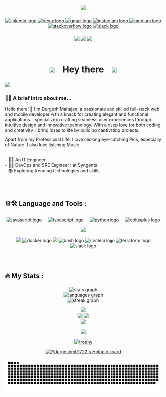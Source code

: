 <div align="center">
<!--   <img height="150" src="https://camo.githubusercontent.com/62da68eb62b1e5f175f7d1f0191dd89a653d7908feb22d37d4a0ab07365d6791/68747470733a2f2f6d656469612e67697068792e636f6d2f6d656469612f4d3967624264396e6244724f5475314d71782f67697068792e676966"  /> -->
<img height="400" src="https://raw.githubusercontent.com/hasibul-hasan-shuvo/hasibul-hasan-shuvo/main/images/coding-boy.gif"  />
<!--   <img height="300" src="https://camo.githubusercontent.com/7de37139d0b4c1ce40865e799b446c0e963a3dd8fb68d239707237c40604fa3d/68747470733a2f2f63646e2e6472696262626c652e636f6d2f75736572732f3733303730332f73637265656e73686f74732f363538313234332f6176656e746f2e676966"  /> -->
</div>

###

<div align="center">
  <a href="https://www.linkedin.com/in/durgesh-mahajan-99bab0212" target="_blank">
    <img src="https://img.shields.io/static/v1?message=LinkedIn&logo=linkedin&label=&color=0077B5&logoColor=white&labelColor=&style=for-the-badge" height="25" alt="linkedin logo"  />
  </a>
  <a href="https://dev.to/durgeshm01722" target="_blank">
    <img src="https://img.shields.io/static/v1?message=dev.to&logo=dev.to&label=&color=0A0A0A&logoColor=white&labelColor=&style=for-the-badge" height="25" alt="devto logo"  />
  </a>
  <a href="mailto:durgeshmahajan1722@gmail.com" target="_blank">
    <img src="https://img.shields.io/static/v1?message=Gmail&logo=gmail&label=durgeshmahajan1722@gmail.com&color=D14836&logoColor=white&labelColor=&style=for-the-badge" height="25" alt="gmail logo"  />
  </a>
  <a href="https://www.instagram.com/durgeshm01722" target="_blank">
    <img src="https://img.shields.io/static/v1?message=Instagram&logo=instagram&label=&color=E4405F&logoColor=white&labelColor=&style=for-the-badge" height="25" alt="instagram logo"  />
  </a>
  <a href="https://medium.com/@durgeshm01722" target="_blank">
    <img src="https://img.shields.io/static/v1?message=Medium&logo=medium&label=&color=12100E&logoColor=white&labelColor=&style=for-the-badge" height="25" alt="medium logo"  />
  </a> </br>
  <a href="https://stackoverflow.com/users/16060342/durgesh-mahajan" target="_blank">
    <img src="https://img.shields.io/static/v1?message=Stackoverflow&logo=stackoverflow&label=&color=FE7A16&logoColor=white&labelColor=&style=for-the-badge" height="25" alt="stackoverflow logo"  />
  </a>
  <a href="https://slack-xy57644.slack.com/team/U04TJB3N9H8" target="_blank">
    <img src="https://img.shields.io/static/v1?message=Slack&logo=slack&label=&color=4A154B&logoColor=white&labelColor=&style=for-the-badge" height="25" alt="slack logo"  />
  </a>
</div>

###

<div align="center">
  <img src="https://custom-icon-badges.herokuapp.com/github/followers/durgeshm01722?logo=github&style=social">
  <img src="https://custom-icon-badges.herokuapp.com/github/stars/durgeshm01722?logo=star&style=social&logoColor=black">
  <img src="https://komarev.com/ghpvc/?username=durgeshm01722">
</div>

<br />
<br />

###
 
<div align="center">

# <img src="https://user-images.githubusercontent.com/74038190/213844263-a8897a51-32f4-4b3b-b5c2-e1528b89f6f3.png" width=50 style="margin-right: 20px"/> Hey there <img src="https://user-images.githubusercontent.com/74038190/213844263-a8897a51-32f4-4b3b-b5c2-e1528b89f6f3.png" width=50 style="margin-left: 20px"/>
</div>

###
<img src="https://raw.githubusercontent.com/MartinHeinz/MartinHeinz/master/wave.gif" height="30px">

### 👩‍💻 A brief intro about me...

Hello there! 👋 I'm Durgesh Mahajan, a passionate and skilled full-stack web and mobile developer with a knack for creating elegant and functional applications. I specialize in crafting seamless user experiences through intuitive design and innovative technology. With a deep love for both coding and creativity, I bring ideas to life by building captivating projects.

Apart from my Professional Life, I love clicking eye-catching Pics, especially of Nature. I also love listening Music.
<br>

<br>- 👨‍🎓 An IT Engineer <br>- 👨‍💻 DevOps and SRE Engineer I at Syngenta <br>- 📚 Exploring trending technologies and skills </p>

<br />
<br />

###

## ⚙🛠 Language and Tools :

###
<p align="center">
  <p align="center">
    <img src="https://cdn.jsdelivr.net/gh/devicons/devicon/icons/javascript/javascript-original.svg" height="35" alt="javascript logo"  />
    <img width="12" />
    <img src="https://cdn.jsdelivr.net/gh/devicons/devicon/icons/typescript/typescript-original.svg" height="35" alt="typescript logo"  />
    <img width="12" />
    <img src="https://cdn.jsdelivr.net/gh/devicons/devicon/icons/python/python-original.svg" height="40" alt="python logo"  />
    <img width="12" />
    <img src="https://cdn.jsdelivr.net/gh/devicons/devicon/icons/cplusplus/cplusplus-original.svg" height="40" alt="cplusplus logo"  />
  </p>
  <p align="center">
    <img src="https://skillicons.dev/icons?i=qt,git,react,mui,nodejs,express,mongo,postgresql,tailwind,next,flask,postman,vercel" />
  </p>
  <p align="center">
    <img src="https://skillicons.dev/icons?i=aws" />
    <img src="https://cdn.simpleicons.org/docker/2496ED" height="45" alt="docker logo"  />
    <img src="https://skillicons.dev/icons?i=linux" />
    <img src="https://cdn.jsdelivr.net/gh/devicons/devicon/icons/bash/bash-original.svg" height="45" alt="bash logo"  />
    <img src="https://cdn.jsdelivr.net/gh/devicons/devicon/icons/circleci/circleci-plain.svg" height="40" alt="circleci logo"  />
    <img src="https://cdn.jsdelivr.net/gh/devicons/devicon/icons/terraform/terraform-original.svg" height="45" alt="terraform logo"  />
    <img src="https://cdn.jsdelivr.net/gh/devicons/devicon/icons/slack/slack-original.svg" height="35" alt="slack logo"  />
  </p>
</p>

<br />
<br />

###

## 🔥   My Stats :

###

<div align="center">
  <img src="https://github-readme-stats.vercel.app/api?username=durgeshm01722&hide_title=false&hide_rank=false&show_icons=true&include_all_commits=true&count_private=true&disable_animations=false&theme=tokyonight&locale=en&hide_border=true&order=1" height="200" alt="stats graph"  /> <br/>
  <img src="https://github-readme-stats.vercel.app/api/top-langs?username=durgeshm01722&locale=en&hide_title=false&layout=compact&card_width=320&langs_count=5&theme=tokyonight&hide_border=true&order=2" height="150" alt="languages graph"  /> <br/>
  <img src="https://streak-stats.demolab.com?user=durgeshm01722&locale=en&mode=daily&theme=tokyonight&hide_border=true&border_radius=5&order=3" height="220" alt="streak graph"  /> <br/>

  <img src="https://github-profile-summary-cards.vercel.app/api/cards/profile-details?username=durgeshm01722&theme=tokyonight"> </br>
  <img src="https://github-profile-summary-cards.vercel.app/api/cards/repos-per-language?username=durgeshm01722&theme=tokyonight">
  <img src="https://github-profile-summary-cards.vercel.app/api/cards/most-commit-language?username=durgeshm01722&theme=tokyonight"> </br>
  <img src="https://github-profile-summary-cards.vercel.app/api/cards/productive-time?username=durgeshm01722&theme=tokyonight&utcOffset=8"> </br>

  <!-- [![Durgesh Mahajan StackOverflow](https://github-readme-stackoverflow.vercel.app/?userID=16060342&layout=compact&theme=dark)](https://stackoverflow.com/users/16060342/durgesh-mahajan) -->

  <img height="137px" src="https://stackoverflow-card.vercel.app/?userID=16060342&theme=dracula"/>

  [![trophy](https://github-profile-trophy.vercel.app/?username=durgeshm01722&theme=tokyonight&no-frame=true&column=7)](https://github.com/ryo-ma/github-profile-trophy)

  [![@durgeshm01722's Holopin board](https://holopin.me/durgeshm01722)](https://holopin.io/@durgeshm01722)

  <img src="https://raw.githubusercontent.com/durgeshm01722/durgeshm01722/output/snake.svg" alt="Snake animation" />
</div>

